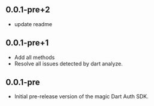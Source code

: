 ## 0.0.1-pre+2

- update readme

## 0.0.1-pre+1

- Add all methods
- Resolve all issues detected by dart analyze.

## 0.0.1-pre

- Initial pre-release version of the magic Dart Auth SDK.
